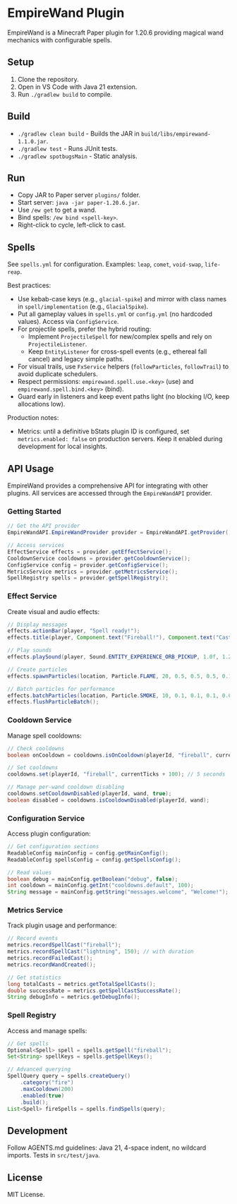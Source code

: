 # EmpireWand Plugin

EmpireWand is a Minecraft Paper plugin for 1.20.6 providing magical wand mechanics with configurable spells.

## Setup

1. Clone the repository.
2. Open in VS Code with Java 21 extension.
3. Run `./gradlew build` to compile.

## Build

- `./gradlew clean build` - Builds the JAR in `build/libs/empirewand-1.1.0.jar`.
- `./gradlew test` - Runs JUnit tests.
- `./gradlew spotbugsMain` - Static analysis.

## Run

- Copy JAR to Paper server `plugins/` folder.
- Start server: `java -jar paper-1.20.6.jar`.
- Use `/ew get` to get a wand.
- Bind spells: `/ew bind <spell-key>`.
- Right-click to cycle, left-click to cast.

## Spells

See `spells.yml` for configuration. Examples: `leap`, `comet`, `void-swap`, `life-reap`.

Best practices:
- Use kebab-case keys (e.g., `glacial-spike`) and mirror with class names in `spell/implementation` (e.g., `GlacialSpike`).
- Put all gameplay values in `spells.yml` or `config.yml` (no hardcoded values). Access via `ConfigService`.
- For projectile spells, prefer the hybrid routing:
  - Implement `ProjectileSpell` for new/complex spells and rely on `ProjectileListener`.
  - Keep `EntityListener` for cross-spell events (e.g., ethereal fall cancel) and legacy simple paths.
- For visual trails, use `FxService` helpers (`followParticles`, `followTrail`) to avoid duplicate schedulers.
- Respect permissions: `empirewand.spell.use.<key>` (use) and `empirewand.spell.bind.<key>` (bind).
- Guard early in listeners and keep event paths light (no blocking I/O, keep allocations low).

Production notes:
- Metrics: until a definitive bStats plugin ID is configured, set `metrics.enabled: false` on production servers. Keep it enabled during development for local insights.

## API Usage

EmpireWand provides a comprehensive API for integrating with other plugins. All services are accessed through the `EmpireWandAPI` provider.

### Getting Started

```java
// Get the API provider
EmpireWandAPI.EmpireWandProvider provider = EmpireWandAPI.getProvider();

// Access services
EffectService effects = provider.getEffectService();
CooldownService cooldowns = provider.getCooldownService();
ConfigService config = provider.getConfigService();
MetricsService metrics = provider.getMetricsService();
SpellRegistry spells = provider.getSpellRegistry();
```

### Effect Service

Create visual and audio effects:

```java
// Display messages
effects.actionBar(player, "Spell ready!");
effects.title(player, Component.text("Fireball!"), Component.text("Cast successful"), 10, 40, 10);

// Play sounds
effects.playSound(player, Sound.ENTITY_EXPERIENCE_ORB_PICKUP, 1.0f, 1.2f);

// Create particles
effects.spawnParticles(location, Particle.FLAME, 20, 0.5, 0.5, 0.5, 0.1);

// Batch particles for performance
effects.batchParticles(location, Particle.SMOKE, 10, 0.1, 0.1, 0.1, 0.05);
effects.flushParticleBatch();
```

### Cooldown Service

Manage spell cooldowns:

```java
// Check cooldowns
boolean onCooldown = cooldowns.isOnCooldown(playerId, "fireball", currentTicks);

// Set cooldowns
cooldowns.set(playerId, "fireball", currentTicks + 100); // 5 seconds

// Manage per-wand cooldown disabling
cooldowns.setCooldownDisabled(playerId, wand, true);
boolean disabled = cooldowns.isCooldownDisabled(playerId, wand);
```

### Configuration Service

Access plugin configuration:

```java
// Get configuration sections
ReadableConfig mainConfig = config.getMainConfig();
ReadableConfig spellsConfig = config.getSpellsConfig();

// Read values
boolean debug = mainConfig.getBoolean("debug", false);
int cooldown = mainConfig.getInt("cooldowns.default", 100);
String message = mainConfig.getString("messages.welcome", "Welcome!");
```

### Metrics Service

Track plugin usage and performance:

```java
// Record events
metrics.recordSpellCast("fireball");
metrics.recordSpellCast("lightning", 150); // with duration
metrics.recordFailedCast();
metrics.recordWandCreated();

// Get statistics
long totalCasts = metrics.getTotalSpellCasts();
double successRate = metrics.getSpellCastSuccessRate();
String debugInfo = metrics.getDebugInfo();
```

### Spell Registry

Access and manage spells:

```java
// Get spells
Optional<Spell> spell = spells.getSpell("fireball");
Set<String> spellKeys = spells.getSpellKeys();

// Advanced querying
SpellQuery query = spells.createQuery()
    .category("fire")
    .maxCooldown(200)
    .enabled(true)
    .build();
List<Spell> fireSpells = spells.findSpells(query);
```

## Development

Follow AGENTS.md guidelines: Java 21, 4-space indent, no wildcard imports. Tests in `src/test/java`.

## License

MIT License.
